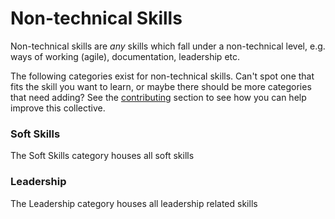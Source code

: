 # Non-technical Skills

Non-technical skills are _any_ skills which fall under a non-technical level, e.g. ways of working (agile), documentation, leadership etc.

The following categories exist for non-technical skills. Can't spot one that fits the skill you want to learn, or maybe there should be more categories that need adding? See the [contributing](../../contributing.md) section to see how you can help improve this collective.

### Soft Skills 

The Soft Skills category houses all soft skills

### Leadership

The Leadership category houses all leadership related skills